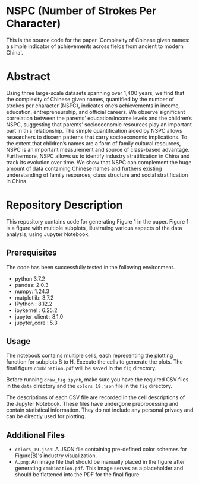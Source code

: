# NSPC (Number of Strokes Per Character)

This is the source code for the paper 'Complexity of Chinese given names: a simple indicator of achievements across fields from ancient to modern China'.

# Abstract 
Using three large-scale datasets spanning over 1,400 years, we find that the complexity of Chinese given names, quantified by the number of strokes per character (NSPC), indicates one’s achievements in income, education, entrepreneurship, and official careers. We observe significant correlation between the parents’ education/income levels and the children’s NSPC, suggesting that parents’ socioeconomic resources play an important part in this relationship. The simple quantification aided by NSPC allows researchers to discern patterns that carry socioeconomic implications. To the extent that children’s names are a form of family cultural resources, NSPC is an important measurement and source of class-based advantage. Furthermore, NSPC allows us to identify industry stratification in China and track its evolution over time. We show that NSPC can complement the huge amount of data containing Chinese names and furthers existing understanding of family resources, class structure and social stratification in China.

# Repository Description

This repository contains code for generating Figure 1 in the paper. Figure 1 is a figure with multiple subplots, illustrating various aspects of the data analysis, using Jupyter Notebook.

## Prerequisites

The code has been successfully tested in the following environment.

* python 3.7.2
* pandas: 2.0.3
* numpy: 1.24.3
* matplotlib: 3.7.2
* IPython          : 8.12.2
* ipykernel        : 6.25.2
* jupyter_client   : 8.1.0
* jupyter_core     : 5.3

## Usage

The notebook contains multiple cells, each representing the plotting function for subplots B to H. Execute the cells to generate the plots. The final figure `combination.pdf` will be saved in the `fig` directory.

Before running `draw_fig.ipynb`, make sure you have the required CSV files in the `data` directory and the `colors_19.json` file in the `fig` directory. 

The descriptions of each CSV file are recorded in the cell descriptions of the Jupyter Notebook. These files have undergone preprocessing and contain statistical information. They do not include any personal privacy and can be directly used for plotting.

## Additional Files

- `colors_19.json`: A JSON file containing pre-defined color schemes for Figure(B)'s industry visualization.
- `A.png`: An image file that should be manually placed in the figure after generating `combination.pdf`. This image serves as a placeholder and should be flattened into the PDF for the final figure.
